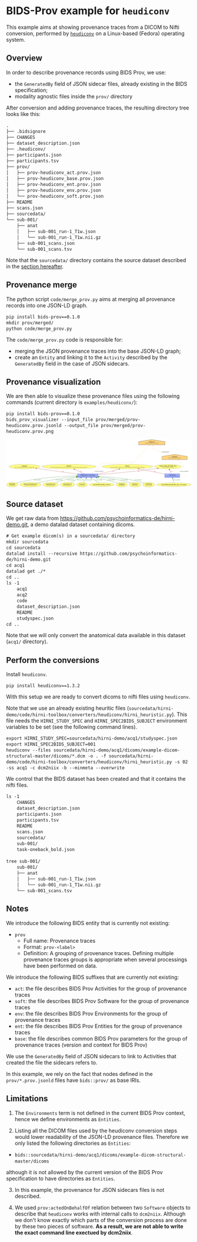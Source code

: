 # BIDS-Prov example for `heudiconv`

This example aims at showing provenance traces from a DICOM to Nifti conversion, performed by [`heudiconv`](https://heudiconv.readthedocs.io/en/latest/) on a Linux-based (Fedora) operating system.

## Overview

In order to describe provenance records using BIDS Prov, we use:

* the `GeneratedBy` field of JSON sidecar files, already existing in the BIDS specification;
* modality agnostic files inside the `prov/` directory

After conversion and adding provenance traces, the resulting directory tree looks like this:

```
.
├── .bidsignore
├── CHANGES
├── dataset_description.json
├── .heudiconv/
├── participants.json
├── participants.tsv
├── prov/
│   ├── prov-heudiconv_act.prov.json
│   ├── prov-heudiconv_base.prov.json
│   ├── prov-heudiconv_ent.prov.json
│   ├── prov-heudiconv_env.prov.json
│   └── prov-heudiconv_soft.prov.json
├── README
├── scans.json
├── sourcedata/
└── sub-001/
    ├── anat
    │   ├── sub-001_run-1_T1w.json
    │   └── sub-001_run-1_T1w.nii.gz
    ├── sub-001_scans.json
    └── sub-001_scans.tsv
```

Note that the `sourcedata/` directory contains the source dataset described in the [section hereafter](#source-dataset).

## Provenance merge

The python script `code/merge_prov.py` aims at merging all provenance records into one JSON-LD graph.

```shell
pip install bids-prov==0.1.0
mkdir prov/merged/
python code/merge_prov.py
```

The `code/merge_prov.py` code is responsible for:
* merging the JSON provenance traces into the base JSON-LD graph;
* create an `Entity` and linking it to the `Activity` described by the `GeneratedBy` field in the case of JSON sidecars.

## Provenance visualization

We are then able to visualize these provenance files using the following commands (current directory is `examples/heudiconv/`):

```shell
pip install bids-prov==0.1.0
bids_prov_visualizer --input_file prov/merged/prov-heudiconv.prov.jsonld --output_file prov/merged/prov-heudiconv.prov.png
```

![](/examples/heudiconv/prov/merged/prov-heudiconv.prov.png)

## Source dataset

We get raw data from https://github.com/psychoinformatics-de/hirni-demo.git, a demo datalad dataset containing dicoms.

```shell
# Get example dicom(s) in a sourcedata/ directory
mkdir sourcedata
cd sourcedata
datalad install --recursive https://github.com/psychoinformatics-de/hirni-demo.git
cd acq1
datalad get ./*
cd ..
ls -1
    acq1
    acq2
    code
    dataset_description.json
    README
    studyspec.json
cd ..
```

Note that we will only convert the anatomical data available in this dataset (`acq1/` directory).

## Perform the conversions

Install `heudiconv`.

```shell
pip install heudiconv==1.3.2
```
With this setup we are ready to convert dicoms to nifti files using `heudiconv`.

Note that we use an already existing heuritic files (`sourcedata/hirni-demo/code/hirni-toolbox/converters/heudiconv/hirni_heuristic.py`). This file needs the `HIRNI_STUDY_SPEC` and `HIRNI_SPEC2BIDS_SUBJECT` environment variables to be set (see the following command lines).

```shell
export HIRNI_STUDY_SPEC=sourcedata/hirni-demo/acq1/studyspec.json
export HIRNI_SPEC2BIDS_SUBJECT=001
heudiconv --files sourcedata/hirni-demo/acq1/dicoms/example-dicom-structural-master/dicoms/*.dcm -o . -f sourcedata/hirni-demo/code/hirni-toolbox/converters/heudiconv/hirni_heuristic.py -s 02 -ss acq1 -c dcm2niix -b --minmeta --overwrite
```

We control that the BIDS dataset has been created and that it contains the nifti files.

```shell
ls -1
    CHANGES
    dataset_description.json
    participants.json
    participants.tsv
    README
    scans.json
    sourcedata/
    sub-001/
    task-oneback_bold.json

tree sub-001/
    sub-001/
    ├── anat
    │   ├── sub-001_run-1_T1w.json
    │   └── sub-001_run-1_T1w.nii.gz
    └── sub-001_scans.tsv
```

## Notes

We introduce the following BIDS entity that is currently not existing:

* `prov`
    * Full name: Provenance traces
    * Format: `prov-<label>`
    * Definition: A grouping of provenance traces. Defining multiple provenance traces groups is appropriate when several processings have been performed on data.

We introduce the following BIDS suffixes that are currently not existing:

* `act`: the file describes BIDS Prov Activities for the group of provenance traces
* `soft`: the file describes BIDS Prov Software for the group of provenance traces
* `env`: the file describes BIDS Prov Environments for the group of provenance traces
* `ent`: the file describes BIDS Prov Entities for the group of provenance traces
* `base`: the file describes common BIDS Prov parameters for the group of provenance traces (version and context for BIDS Prov)

We use the `GeneratedBy` field of JSON sidecars to link to Activities that created the file the sidecars refers to.

In this example, we rely on the fact that nodes defined in the `prov/*.prov.jsonld` files have `bids::prov/` as base IRIs.

## Limitations

1. The `Environments` term is not defined in the current BIDS Prov context, hence we define environments as `Entities`.

2. Listing all the DICOM files used by the heudiconv conversion steps would lower readability of the JSON-LD provenance files. Therefore we only listed the following directories as `Entities`:
* `bids::sourcedata/hirni-demo/acq1/dicoms/example-dicom-structural-master/dicoms`

although it is not allowed by the current version of the BIDS Prov specification to have directories as `Entities`.

3. In this example, the provenance for JSON sidecars files is not described.

4. We used `prov:actedOnBehalfOf` relation between two `Software` objects to describe that `heudiconv` works with internal calls to `dcm2niix`. Although we don't know exactly which parts of the conversion process are done by these two pieces of software. **As a result, we are not able to write the exact command line exectued by dcm2niix**.
